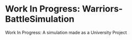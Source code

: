 # Work In Progress: Warriors-BattleSimulation
Work In Progress: A simulation made as a University Project
